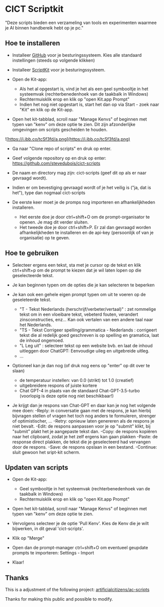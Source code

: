 # CICT Scriptkit

<p>"Deze scripts bieden een verzameling van tools en experimenten waarmee je AI binnen handbereik hebt op je pc."</p>

## Hoe te installeren

- Installeer [GitHub](https://git-scm.com/downloads) voor je besturingssysteem. Kies alle standaard instellingen (steeds op volgende klikken)

- Installeer [ScriptKit](https://www.scriptkit.com/) voor je besturingssysteem.

- Open de Kit-app:
    - Als het al opgestart is, vind je het als een geel symbooltje in het systeemvak (rechterbenedenhoek van de taakbalk in Windows)
    - Rechtermuisklik erop en klik op "open Kit.app Prompt"
    - Indien het nog niet opgestart is, start het dan op via Start - zoek naar "Kit" en klik op de Kit-app. 

- Open het kit-tabblad, scroll naar "Manage Kenvs" of beginnen met typen van "kenv" om deze optie te zien. Dit zijn afzonderlijke omgevingen om scripts gescheiden te houden.

![https://i.ibb.co/tcSf3fd/a.png](https://i.ibb.co/tcSf3fd/a.png)

- Ga naar "Clone repo of scripts" en druk op enter.

- Geef volgende repository op en druk op enter: https://github.com/stevedubois/cict-scripts

- De naam en directory mag zijn: cict-scripts (geef dit op als er naar gevraagd wordt).

- Indien er om bevestiging gevraagd wordt of je het veilig is ("ja, dat is het"), type dan nogmaal cict-scripts

- De eerste keer moet je de promps nog importeren en afhankelijkheden installeren. 
    - Het eerste doe je door ctrl+shift+O om de prompt-organisator te openen. Je mag dit verder sluiten.
    - Het tweede doe je door ctrl+shift+P. Er zal dan gevraagd worden afhankelijkheden te installeren en de api-key (persoonlijk of van je organisatie) op te geven. 

## Hoe te gebruiken

- Selecteer ergens een tekst, sta met je cursor op de tekst en klik ctrl+shift+p om de prompt te kiezen dat je wil laten lopen op die geselecteerde tekst.

- Je kan beginnen typen om de opties die je kan selecteren te beperken

- Je kan ook een gehele eigen prompt typen om uit te voeren op de geseleteerde tekst.
    - "T - Tekst Nederlands (herschrijf/verbeter/vertaal)" : zet rommelige tekst om in een vloeibare tekst, vebeterd fouten, verandert zinsconstructies, enz... Kan ook vertalen van een andere taal naar het Nederlands.
    - "TS - Tekst Corrigeer spelling/grammatica - Nederlands : corrigeert tekst die al redelijk goed geschreven is op spelling en gramatica, laat de inhoud ongemoed.
    - "L Leg uit" : selecteer tekst op een website bvb. en laat de inhoud uitleggen door ChatGPT: Eenvoudige uileg en uitgebreide uitleg.
    - ...

- Optioneel kan je dan nog (of druk nog eens op "enter" op dit over te slaan)
    - de temperatuur instellen: van 0.0 (strikt) tot 1.0 (creatief)
    - uitgebreidere respons of juiste kortere
    - Chat GPT-4 in plaats van de standaard Chat-GPT-3.5-turbo (voorlopig is deze optie nog niet beschikbaar!)

- Je krijgt dan je respons van Chat-GPT en daar kan je nog het volgende mee doen:
    -Reply: in conversatie gaan met de respons, je kan hierbij bijvragen stellen of vragen het toch nog anders te formuleren, strenger of optimistischer, ...
    -Retry: opnieuw laten genereren als de respons je niet bevalt.
    -Edit: de respons aanpassen voor je op "submit" klikt, bij "submit" plakt het je aangepaste tekst dan.
    -Copy: de respons kopiëren naar het clipboard, zodat je het zelf ergens kan gaan plakken
    -Paste: de response direct plakken, de tekst die je geselecteerd had vervangen door de respons.
    -Save: de respons opslaan in een bestand.
    -Continue: sluit gewoon het sript-kit scherm.
    
## Updaten van scripts

- Open de Kit-app:
    - Geel symbooltje in het systeemvak (rechterbenedenhoek van de taakbalk in Windows)
    - Rechtermuisklik erop en klik op "open Kit.app Prompt"
    
- Open het kit-tabblad, scroll naar "Manage Kenvs" of beginnen met typen van "kenv" om deze optie te zien. 

- Vervolgens selecteer je de optie 'Pull Kenv'. Kies de Kenv die je wilt bijwerken, in dit geval 'cict-scripts'.

- Klik op "Merge"

- Open dan de prompt-manager ctrl+shift+O om eventueel geupdate prompts te importeren: Settings - Import

- Klaar!

## Thanks

This is a adjustment of the following project:
[artificialcitizens/ac-scripts](https://github.com/artificialcitizens/ac-scripts)

Thanks for making this public and possible to modify.